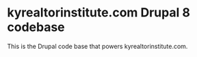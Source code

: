 # kyrealtorinstitute.com Drupal 8 codebase

This is the Drupal code base that powers kyrealtorinstitute.com.
